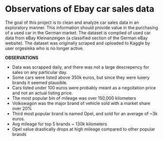 # Observations of Ebay car sales data

The goal of this project is to clean and analyze car sales data in an exploratory manner. This information should provide value in the purchasing of a used car in the German market. The dataset is complied of used car data from eBay Kleinanzeigen (a classified section of the German eBay website). The dataset was originally scraped and uploaded to Kaggle by user orgesleka who is no longer active.

**OBSERVATIONS**

- Data was scrapped daily, and there was not a large descrepency for sales on any particular day.
- Some cars were listed above 350k euros, but since they were luxery brands it seemed plausible. 
- Cars listed under 100 euros were probably meant as a negoitation price and not an actual listing price.
- The most popular bin of mileage was over 150,000 kilometers
- Volkswagon was the major brand of vehicle sold with a market share over 20%
- Third most popular brand is named Opel, and sold for an average of ~3k euros.
- Avg mileage for top 5 brands ~ 130k kilometers
- Opel value drastically drops at high mileage compared to other popular brands